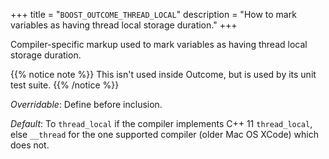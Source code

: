 +++
title = "`BOOST_OUTCOME_THREAD_LOCAL`"
description = "How to mark variables as having thread local storage duration."
+++

Compiler-specific markup used to mark variables as having thread local storage duration.

{{% notice note %}}
This isn't used inside Outcome, but is used by its unit test suite.
{{% /notice %}}

*Overridable*: Define before inclusion.

*Default*: To `thread_local` if the compiler implements C++ 11 `thread_local`, else `__thread` for the one supported compiler (older Mac OS XCode) which does not.
